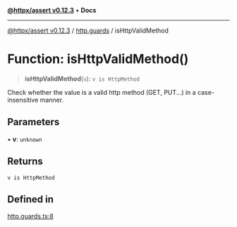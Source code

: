 [**@httpx/assert v0.12.3**](../../README.md) • **Docs**

***

[@httpx/assert v0.12.3](../../README.md) / [http.guards](../README.md) / isHttpValidMethod

# Function: isHttpValidMethod()

> **isHttpValidMethod**(`v`): `v is HttpMethod`

Check whether the value is a valid http method (GET, PUT...) in
a case-insensitive manner.

## Parameters

• **v**: `unknown`

## Returns

`v is HttpMethod`

## Defined in

[http.guards.ts:8](https://github.com/belgattitude/httpx/blob/efdc4c7f5d90eb963a8ba204526e9494bbd080b8/packages/assert/src/http.guards.ts#L8)
